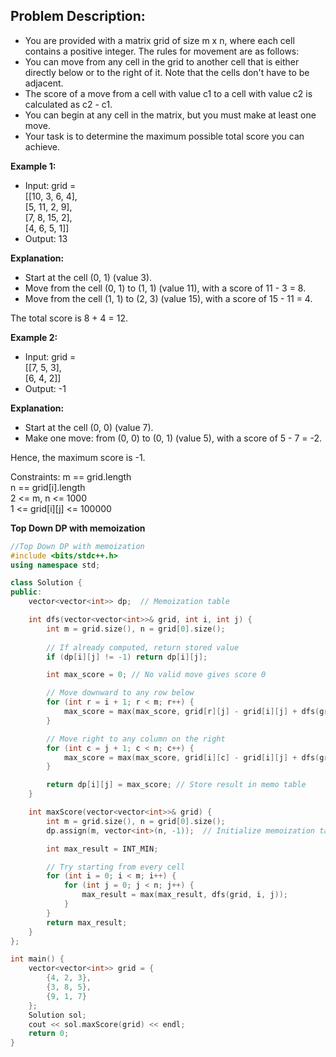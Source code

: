 ## Problem Description:
- You are provided with a matrix grid of size m x n, where each cell contains a positive integer. The rules for movement are as follows:
- You can move from any cell in the grid to another cell that is either directly below or to the right of it. Note that the cells don't have to be adjacent.
- The score of a move from a cell with value c1 to a cell with value c2 is calculated as c2 - c1.
- You can begin at any cell in the matrix, but you must make at least one move.
- Your task is to determine the maximum possible total score you can achieve.

**Example 1:**
- Input: grid = <br>
[[10, 3, 6, 4], <br>
[5, 11, 2, 9], <br>
[7, 8, 15, 2], <br>
[4, 6, 5, 1]]<br>
- Output: 13

**Explanation:**
- Start at the cell (0, 1) (value 3).
- Move from the cell (0, 1) to (1, 1) (value 11), with a score of 11 - 3 = 8.
- Move from the cell (1, 1) to (2, 3) (value 15), with a score of 15 - 11 = 4.

The total score is 8 + 4 = 12.

**Example 2:**
- Input: grid = <br>
[[7, 5, 3], <br>
[6, 4, 2]]<br>
- Output: -1

**Explanation:**
- Start at the cell (0, 0) (value 7).
- Make one move: from (0, 0) to (0, 1) (value 5), with a score of 5 - 7 = -2.

Hence, the maximum score is -1.

Constraints:
m == grid.length<br>
n == grid[i].length<br>
2 <= m, n <= 1000<br>
1 <= grid[i][j] <= 100000<br>

**Top Down DP with memoization**
```c++
//Top Down DP with memoization
#include <bits/stdc++.h>
using namespace std;

class Solution {
public:
    vector<vector<int>> dp;  // Memoization table

    int dfs(vector<vector<int>>& grid, int i, int j) {
        int m = grid.size(), n = grid[0].size();
        
        // If already computed, return stored value
        if (dp[i][j] != -1) return dp[i][j];

        int max_score = 0; // No valid move gives score 0

        // Move downward to any row below
        for (int r = i + 1; r < m; r++) {
            max_score = max(max_score, grid[r][j] - grid[i][j] + dfs(grid, r, j));
        }

        // Move right to any column on the right
        for (int c = j + 1; c < n; c++) {
            max_score = max(max_score, grid[i][c] - grid[i][j] + dfs(grid, i, c));
        }

        return dp[i][j] = max_score; // Store result in memo table
    }

    int maxScore(vector<vector<int>>& grid) {
        int m = grid.size(), n = grid[0].size();
        dp.assign(m, vector<int>(n, -1));  // Initialize memoization table

        int max_result = INT_MIN;

        // Try starting from every cell
        for (int i = 0; i < m; i++) {
            for (int j = 0; j < n; j++) {
                max_result = max(max_result, dfs(grid, i, j));
            }
        }
        return max_result;
    }
};

int main() {
    vector<vector<int>> grid = {
        {4, 2, 3},
        {3, 8, 5},
        {9, 1, 7}
    };
    Solution sol;
    cout << sol.maxScore(grid) << endl;
    return 0;
}
```
